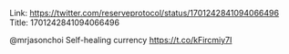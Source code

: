 Link:  https://twitter.com/reserveprotocol/status/1701242841094066496
Title: 1701242841094066496

@mrjasonchoi Self-healing currency https://t.co/kFircmiy7I